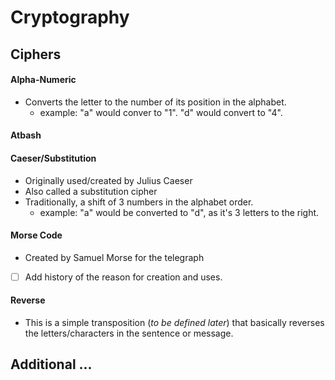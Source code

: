 # Cryptography

## Ciphers

#### Alpha-Numeric
- Converts the letter to the number of its position in the alphabet.
    - example:  "a" would conver to "1". "d" would convert to "4".

#### Atbash


#### Caeser/Substitution
- Originally used/created by Julius Caeser
- Also called a substitution cipher
- Traditionally, a shift of 3 numbers in the alphabet order.
    - example: "a" would be converted to "d", as it's 3 letters to the right.

#### Morse Code
- Created by Samuel Morse for the telegraph
- [ ] Add history of the reason for creation and uses.


#### Reverse
- This is a simple transposition (_to be defined later_) that basically reverses the letters/characters in the sentence or message.

## Additional ...
